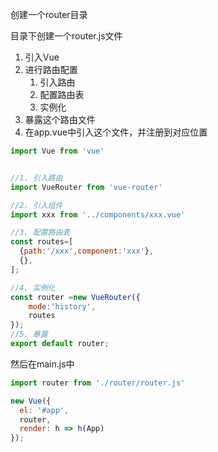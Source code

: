 创建一个router目录

目录下创建一个router.js文件

1. 引入Vue
2. 进行路由配置
   1. 引入路由
   2. 配置路由表
   3. 实例化
3. 暴露这个路由文件
4. 在app.vue中引入这个文件，并注册到对应位置

```javascript
import Vue from 'vue'


//1. 引入路由
import VueRouter from 'vue-router'

//2. 引入组件
import xxx from '../components/xxx.vue'

//3. 配置路由表
const routes=[
  {path:'/xxx',component:'xxx'},
  {},
];

//4. 实例化
const router =new VueRouter({
    mode:'history',
    routes
});
//5. 暴露
export default router;

```

然后在main.js中

```javascript
import router from './router/router.js'

new Vue({
  el: '#app',
  router,
  render: h => h(App)
});
```



